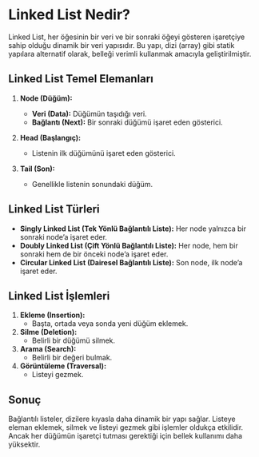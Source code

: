# Linked List Nedir?

Linked List, her öğesinin bir veri ve bir sonraki öğeyi gösteren işaretçiye sahip olduğu dinamik bir veri yapısıdır. Bu yapı, dizi (array) gibi statik yapılara alternatif olarak, belleği verimli kullanmak amacıyla geliştirilmiştir.

## Linked List Temel Elemanları

1. **Node (Düğüm):**
    - **Veri (Data):** Düğümün taşıdığı veri.
    - **Bağlantı (Next):** Bir sonraki düğümü işaret eden gösterici.

2. **Head (Başlangıç):**
    - Listenin ilk düğümünü işaret eden gösterici.

3. **Tail (Son):**
    - Genellikle listenin sonundaki düğüm.

## Linked List Türleri

- **Singly Linked List (Tek Yönlü Bağlantılı Liste):** Her node yalnızca bir sonraki node’a işaret eder.
- **Doubly Linked List (Çift Yönlü Bağlantılı Liste):** Her node, hem bir sonraki hem de bir önceki node’a işaret eder.
- **Circular Linked List (Dairesel Bağlantılı Liste):** Son node, ilk node’a işaret eder.

## Linked List İşlemleri

1. **Ekleme (Insertion):**
    - Başta, ortada veya sonda yeni düğüm eklemek.
2. **Silme (Deletion):**
    - Belirli bir düğümü silmek.
3. **Arama (Search):**
    - Belirli bir değeri bulmak.
4. **Görüntüleme (Traversal):**
    - Listeyi gezmek.

## Sonuç

Bağlantılı listeler, dizilere kıyasla daha dinamik bir yapı sağlar. Listeye eleman eklemek, silmek ve listeyi gezmek gibi işlemler oldukça etkilidir. Ancak her düğümün işaretçi tutması gerektiği için bellek kullanımı daha yüksektir.
